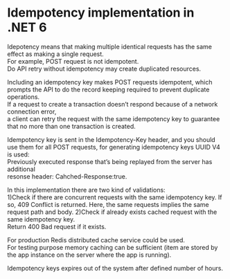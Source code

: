 # Idempotency implementation in .NET 6

Idepotency means that making multiple identical requests has the same effect as making a single request.  
For example, POST request is not idempotent.  
Do API retry without idempotency may create duplicated resources.  

Including an idempotency key makes POST requests idempotent, which prompts the API to do the record keeping required to prevent duplicate operations.   
If a request to create a transaction doesn’t respond because of a network connection error,  
a client can retry the request with the same idempotency key to guarantee that no more than one transaction is created.  


Idempotency key is sent in the Idempotency-Key header, and you should use them for all POST requests, for generating idempotency keys UUID V4 is used:  
Previously executed response that’s being replayed from the server has additional   
resonse header: Cahched-Response:true.  

In this implementation there are two kind of validations:  
1)Check if there are concurrent requests with the same idempotency key.
If so, 409 Conflict is returned.
Here, the same requests implies the same request path and body.
2)Check if already exists cached request with the same idempotency key.   
Return 400 Bad request if it exists.  

For production Redis distributed cache service could be used.  
For testing purpose memory caching can be sufficient (item are stored by the app instance on the server where the app is running).  

Idempotency keys expires out of the system after defined number of hours.
